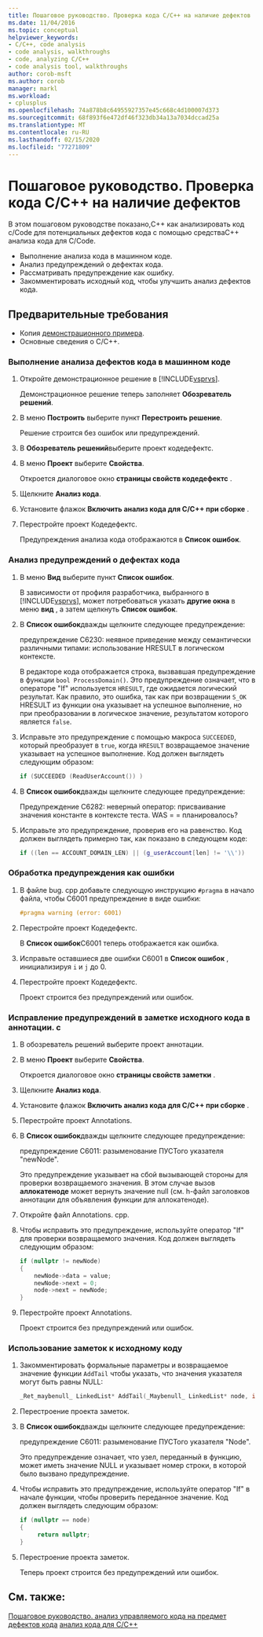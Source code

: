 ```yaml
---
title: Пошаговое руководство. Проверка кода C/C++ на наличие дефектов
ms.date: 11/04/2016
ms.topic: conceptual
helpviewer_keywords:
- C/C++, code analysis
- code analysis, walkthroughs
- code, analyzing C/C++
- code analysis tool, walkthroughs
author: corob-msft
ms.author: corob
manager: markl
ms.workload:
- cplusplus
ms.openlocfilehash: 74a878b8c64955927357e45c668c4d100007d373
ms.sourcegitcommit: 68f893f6e472df46f323db34a13a7034dccad25a
ms.translationtype: MT
ms.contentlocale: ru-RU
ms.lasthandoff: 02/15/2020
ms.locfileid: "77271809"
---
```

# <a name="walkthrough-analyzing-cc-code-for-defects"></a>Пошаговое руководство. Проверка кода C/C++ на наличие дефектов

В этом пошаговом руководстве показано,C++ как анализировать код c/Code для потенциальных дефектов кода с помощью средстваC++ анализа кода для C/Code.

- Выполнение анализа кода в машинном коде.
- Анализ предупреждений о дефектах кода.
- Рассматривать предупреждение как ошибку.
- Закомментировать исходный код, чтобы улучшить анализ дефектов кода.

## <a name="prerequisites"></a>Предварительные требования

- Копия [демонстрационного примера](../code-quality/demo-sample.md).
- Основные сведения о C/C++.

### <a name="to-run-code-defect-analysis-on-native-code"></a>Выполнение анализа дефектов кода в машинном коде

1. Откройте демонстрационное решение в [!INCLUDE[vsprvs](../code-quality/includes/vsprvs_md.md)].

     Демонстрационное решение теперь заполняет **Обозреватель решений**.

2. В меню **Построить** выберите пункт **Перестроить решение**.

     Решение строится без ошибок или предупреждений.

3. В **Обозреватель решений**выберите проект кодедефектс.

4. В меню **Проект** выберите **Свойства**.

     Откроется диалоговое окно **страницы свойств кодедефектс** .

5. Щелкните **Анализ кода**.

6. Установите флажок **Включить анализ кода для C/C++ при сборке** .

7. Перестройте проект Кодедефектс.

     Предупреждения анализа кода отображаются в **Список ошибок**.

### <a name="to-analyze-code-defect-warnings"></a>Анализ предупреждений о дефектах кода

1. В меню **Вид** выберите пункт **Список ошибок**.

     В зависимости от профиля разработчика, выбранного в [!INCLUDE[vsprvs](../code-quality/includes/vsprvs_md.md)], может потребоваться указать **другие окна** в меню **вид** , а затем щелкнуть **Список ошибок**.

2. В **Список ошибок**дважды щелкните следующее предупреждение:

     предупреждение C6230: неявное приведение между семантически различными типами: использование HRESULT в логическом контексте.

     В редакторе кода отображается строка, вызвавшая предупреждение в функции `bool ProcessDomain()`. Это предупреждение означает, что в операторе "If" используется `HRESULT`, где ожидается логический результат.  Как правило, это ошибка, так как при возвращении `S_OK` HRESULT из функции она указывает на успешное выполнение, но при преобразовании в логическое значение, результатом которого является `false`.

3. Исправьте это предупреждение с помощью макроса `SUCCEEDED`, который преобразует в `true`, когда `HRESULT` возвращаемое значение указывает на успешное выполнение. Код должен выглядеть следующим образом:

   ```cpp
   if (SUCCEEDED (ReadUserAccount()) )
   ```

4. В **Список ошибок**дважды щелкните следующее предупреждение:

     Предупреждение C6282: неверный оператор: присваивание значения константе в контексте теста. WAS = = планировалось?

5. Исправьте это предупреждение, проверив его на равенство. Код должен выглядеть примерно так, как показано в следующем коде:

   ```cpp
   if ((len == ACCOUNT_DOMAIN_LEN) || (g_userAccount[len] != '\\'))
   ```

### <a name="to-treat-warning-as-an-error"></a>Обработка предупреждения как ошибки

1. В файле bug. cpp добавьте следующую инструкцию `#pragma` в начало файла, чтобы C6001 предупреждение в виде ошибки:

   ```cpp
   #pragma warning (error: 6001)
   ```

2. Перестройте проект Кодедефектс.

     В **Список ошибок**C6001 теперь отображается как ошибка.

3. Исправьте оставшиеся две ошибки C6001 в **Список ошибок** , инициализируя `i` и `j` до 0.

4. Перестройте проект Кодедефектс.

     Проект строится без предупреждений или ошибок.

### <a name="to-correct-the-source-code-annotation-warnings-in-annotationc"></a>Исправление предупреждений в заметке исходного кода в аннотации. c

1. В обозреватель решений выберите проект аннотации.

2. В меню **Проект** выберите **Свойства**.

     Откроется диалоговое окно **страницы свойств заметки** .

3. Щелкните **Анализ кода**.

4. Установите флажок **Включить анализ кода для C/C++ при сборке** .

5. Перестройте проект Annotations.

6. В **Список ошибок**дважды щелкните следующее предупреждение:

     предупреждение C6011: разыменование ПУСТого указателя "newNode".

     Это предупреждение указывает на сбой вызывающей стороны для проверки возвращаемого значения. В этом случае вызов **аллокатеноде** может вернуть значение null (см. h-файл заголовков аннотации для объявления функции для аллокатеноде).

7. Откройте файл Annotations. cpp.

8. Чтобы исправить это предупреждение, используйте оператор "If" для проверки возвращаемого значения. Код должен выглядеть следующим образом:

   ```cpp
   if (nullptr != newNode)
   {
       newNode->data = value;
       newNode->next = 0;
       node->next = newNode;
   }
   ```

9. Перестройте проект Annotations.

     Проект строится без предупреждений или ошибок.

### <a name="to-use-source-code-annotation"></a>Использование заметок к исходному коду

1. Закомментировать формальные параметры и возвращаемое значение функции `AddTail` чтобы указать, что значения указателя могут быть равны NULL:

   ```cpp
   _Ret_maybenull_ LinkedList* AddTail(_Maybenull_ LinkedList* node, int value)
   ```

2. Перестроение проекта заметок.

3. В **Список ошибок**дважды щелкните следующее предупреждение:

     предупреждение C6011: разыменование ПУСТого указателя "Node".

     Это предупреждение означает, что узел, переданный в функцию, может иметь значение NULL и указывает номер строки, в которой было вызвано предупреждение.

4. Чтобы исправить это предупреждение, используйте оператор "If" в начале функции, чтобы проверить переданное значение. Код должен выглядеть следующим образом:

   ```cpp
   if (nullptr == node)
   {
        return nullptr;
   }
   ```

5. Перестроение проекта заметок.

     Теперь проект строится без предупреждений или ошибок.

## <a name="see-also"></a>См. также:

[Пошаговое руководство. анализ управляемого кода на предмет дефектов кода](../code-quality/walkthrough-analyzing-managed-code-for-code-defects.md)
[анализ кода для C/C++ ](../code-quality/code-analysis-for-c-cpp-overview.md)
